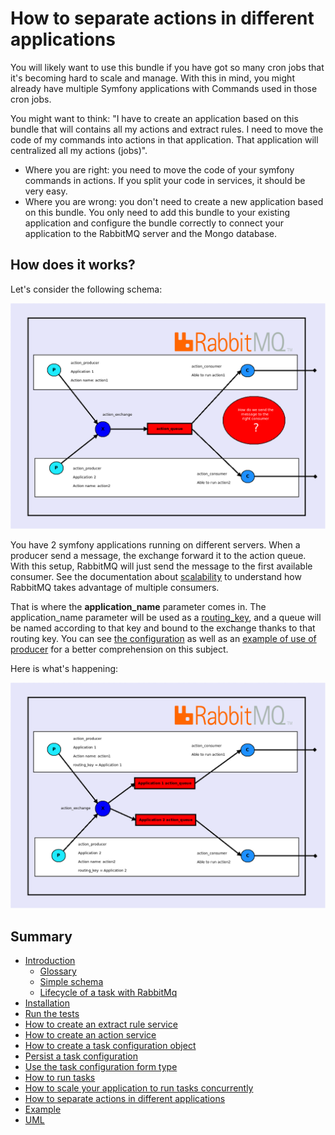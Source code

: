 How to separate actions in different applications
=================================================

You will likely want to use this bundle if you have got so many cron jobs that it's becoming hard to scale and manage.
With this in mind, you might already have multiple Symfony applications with Commands used in those cron jobs.

You might want to think: "I have to create an application based on this bundle that will contains all my actions and extract rules.
I need to move the code of my commands into actions in that application. That application will centralized all my actions (jobs)".

* Where you are right: you need to move the code of your symfony commands in actions. If you split your code in services, it should be very easy.
* Where you are wrong: you don't need to create a new application based on this bundle. You only need to add this bundle to your existing application and configure the bundle correctly to connect your application to the RabbitMQ server and the Mongo database.

How does it works?
------------------

Let's consider the following schema:

![Routing issue](images/routing_issue.png)

You have 2 symfony applications running on different servers.
When a producer send a message, the exchange forward it to the action queue. With this setup, RabbitMQ will just send the message to the first available consumer.
See the documentation about [scalability](scalability.md) to understand how RabbitMQ takes advantage of multiple consumers.

That is where the **application_name** parameter comes in. The application_name parameter will be used as a [routing_key](https://www.rabbitmq.com/tutorials/tutorial-four-php.html), and a queue will be named according to that key and bound to the exchange thanks to that routing key.
You can see [the configuration](https://github.com/IDCI-Consulting/TaskBundle/blob/master/Resources/config/config.yml#L25-L28)
as well as an [example of use of producer](https://github.com/IDCI-Consulting/TaskBundle/blob/master/Processor/RabbitMqProcessor.php#L72) for a better comprehension on this subject.

Here is what's happening:

![Routing key](images/routing_key.png)

Summary
-------

- [Introduction](../../README.md#introduction)
    - [Glossary](../../README.md#glossary)
    - [Simple schema](../../README.md#simple-schema)
    - [Lifecycle of a task with RabbitMq](../../README.md#lifecycle-of-a-task-with-rabbitmq)
- [Installation](../../README.md#installation)
- [Run the tests](../../README.md#run-the-tests)
- [How to create an extract rule service](how_to_create_extract_rule_service.md)
- [How to create an action service](how_to_create_action_service.md)
- [How to create a task configuration object](how_to_create_task_configuration_object.md)
- [Persist a task configuration](persist_task_configurations.md)
- [Use the task configuration form type](editors.md)
- [How to run tasks](how_to_run_tasks.md)
- [How to scale your application to run tasks concurrently](scalability.md)
- [How to separate actions in different applications](routing.md)
- [Example](example.md)
- [UML](uml.md)
